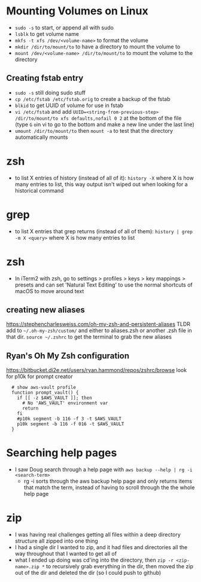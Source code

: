 # Mounting Volumes on Linux
- `sudo -s` to start, or append all with sudo
- `lsblk` to get volume name
- `mkfs -t xfs /dev/<volume-name>` to format the volume
- `mkdir /dir/to/mount/to` to have a directory to mount the volume to
- `mount /dev/<volume-name> /dir/to/mount/to` to mount the volume to the directory

## Creating fstab entry
- `sudo -s` still doing sudo stuff
- `cp /etc/fstab /etc/fstab.orig` to create a backup of the fstab
- `blkid` to get UUID of volume for use in fstab
- `vi /etc/fstab` and add `UUID=<string-from-previous-step> /dir/to/mount/to xfs defaults,nofail 0 2` at the bottom of the file (type `G` `o`in vi to go to the bottom and make a new line under the last line)
- `umount /dir/to/mount/to` then `mount -a` to test that the directory automatically mounts 

# zsh
- to list X entries of history (instead of all of it): `history -X` where X is how many entries to list, this way output isn't wiped out when looking for a historical command 

# grep
- to list X entries that grep returns (instead of all of them): `history | grep -m X <query>` where X is how many entries to list 

# zsh
- In iTerm2 with zsh, go to settings > profiles > keys > key mappings > presets and can set 'Natural Text Editing' to use the normal shortcuts of macOS to move around text 

## creating new aliases
https://stephencharlesweiss.com/oh-my-zsh-and-persistent-aliases
TLDR add to `~/.oh-my-zsh/custom/` and either to aliases.zsh or another .zsh file in that dir. `source ~/.zshrc` to get the terminal to grab the new aliases


## Ryan's Oh My Zsh configuration
https://bitbucket.di2e.net/users/ryan.hammond/repos/zshrc/browse
look for p10k for prompt creator 
```
  # show aws-vault profile
  function prompt_vault() {
    if [[ -z $AWS_VAULT ]]; then
      # No 'AWS_VAULT' environment var
      return
    fi
    #p10k segment -b 116 -f 3 -t $AWS_VAULT
    p10k segment -b 116 -f 016 -t $AWS_VAULT
  }
``` 

# Searching help pages 
- I saw Doug search through a help page with `aws backup --help | rg -i <search-term>`
    - rg -i sorts through the aws backup help page and only returns items that match the term, instead of having to scroll through the the whole help page 

# zip
- I was having real challenges getting all files within a deep directory structure all zipped into one thing
- I had a single dir I wanted to zip, and it had files and directories all the way throughout that I wanted to get all of
- what I ended up doing was cd'ing into the directory, then `zip -r <zip-name>.zip *` to recursively grab everything in the dir, then moved the zip out of the dir and deleted the dir (so I could push to github)